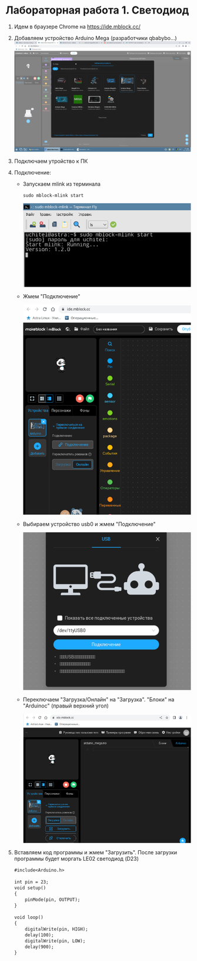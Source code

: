 # Лабораторная работа 1. Светодиод

1. Идем в браузере Chrome на https://ide.mblock.cc/
2. Добавляем устройство Arduino Mega (разработчики qbabybo…)
![Добавляем устройство](addevice.png)
3. Подключаем утройство к ПК
4. Подключение:
    - Запускаем mlink из терминала
    
        ```
        sudo mblock-mlink start
        ```

        ![Запускаем mlink из терминала](mlinkStart.png)

    - Жмем "Подключение"

        ![Жмем "Подключение"](connectdevice.png)

    - Выбираем устройство usb0 и жмем "Подключение"

        ![Жмем "Подключение"](connectdevice2.png)
    
    - Переключаем "Загрузка/Онлайн" на "Загрузка". "Блоки" на "Arduinoc" (правый верхний угол)

        ![Загрузка/Онлайн](сhred.png)
    
5. Вставляем код программы и жмем "Загрузить". После загрузки программы будет моргать LE02 светодиод (D23)

    ```
    #include<Arduino.h>

    int pin = 23;
    void setup()
    {
        pinMode(pin, OUTPUT);
    }

    void loop()
    {
        digitalWrite(pin, HIGH);
        delay(100);
        digitalWrite(pin, LOW);
        delay(900);
    }

    ```